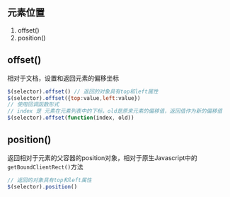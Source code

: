 
## 元素位置
1. offset()
2. position()

## offset()
相对于文档，设置和返回元素的偏移坐标

```js
$(selector).offset() // 返回的对象具有top和left属性
$(selector).offset({top:value,left:value})
// 使用回调函数形式
// index 是 元素在元素列表中的下标，old是原来元素的偏移值，返回值作为新的偏移值
$(selector).offset(function(index, old))
```

## position()
返回相对于元素的父容器的position对象，相对于原生Javascript中的`getBoundClientRect()`方法
```js
// 返回的对象具有top和left属性
$(selector).position()
```